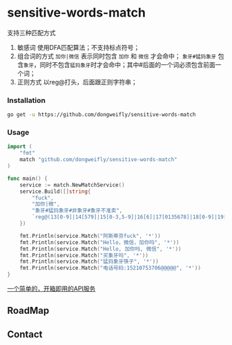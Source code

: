 # sensitive-words-match

支持三种匹配方式
1. 敏感词
   使用DFA匹配算法；不支持标点符号；
3. 组合词的方式
   `加你|微信` 表示同时包含 `加你` 和 `微信` 才会命中；
   `象牙#猛犸象牙` 包含`象牙`，同时不包含`猛犸象牙`时才会命中；其中#后面的一个词必须包含前面一个词；
5. 正则方式
   以reg@打头，后面跟正则字符串；
### Installation

```sh 
go get -u https://github.com/dongweifly/sensitive-words-match
```

### Usage

```go
import (
	"fmt"
	match "github.com/dongweifly/sensitive-words-match"
)

func main() {
	service := match.NewMatchService()
	service.Build([]string{
		"fuck",
		"加你|微",
		"象牙#猛犸象牙#非象牙#象牙不准卖",
		`reg@(13[0-9]|14[579]|15[0-3,5-9]|16[6]|17[0135678]|18[0-9]|19[89])\d{8}`,
	})

	fmt.Println(service.Match("阿斯蒂芬fuck", '*'))
	fmt.Println(service.Match("Hello，微信，加你吗", '*'))
	fmt.Println(service.Match("Hello, 加你吗, 微信", '*'))
	fmt.Println(service.Match("买象牙吗", '*'))
	fmt.Println(service.Match("猛犸象牙筷子", '*'))
	fmt.Println(service.Match("电话号码:15210753706@@@@@", '*'))
}
```

[一个简单的，开箱即用的API服务](https://github.com/dongweifly/sensitive-words-filter-service)

## RoadMap


## Contact
